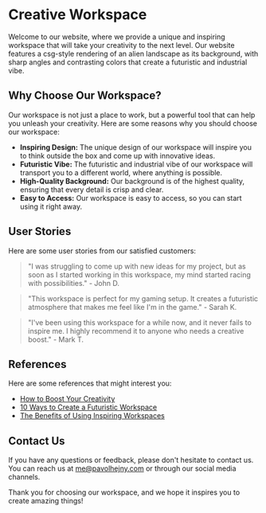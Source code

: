 <!--font:Cinzel-->

# Creative Workspace

Welcome to our website, where we provide a unique and inspiring workspace that will take your creativity to the next level. Our website features a csg-style rendering of an alien landscape as its background, with sharp angles and contrasting colors that create a futuristic and industrial vibe.

## Why Choose Our Workspace?

Our workspace is not just a place to work, but a powerful tool that can help you unleash your creativity. Here are some reasons why you should choose our workspace:

-   **Inspiring Design:** The unique design of our workspace will inspire you to think outside the box and come up with innovative ideas.
-   **Futuristic Vibe:** The futuristic and industrial vibe of our workspace will transport you to a different world, where anything is possible.
-   **High-Quality Background:** Our background is of the highest quality, ensuring that every detail is crisp and clear.
-   **Easy to Access:** Our workspace is easy to access, so you can start using it right away.

## User Stories

Here are some user stories from our satisfied customers:

> "I was struggling to come up with new ideas for my project, but as soon as I started working in this workspace, my mind started racing with possibilities." - John D.

> "This workspace is perfect for my gaming setup. It creates a futuristic atmosphere that makes me feel like I'm in the game." - Sarah K.

> "I've been using this workspace for a while now, and it never fails to inspire me. I highly recommend it to anyone who needs a creative boost." - Mark T.

## References

Here are some references that might interest you:

-   [How to Boost Your Creativity](#)
-   [10 Ways to Create a Futuristic Workspace](#)
-   [The Benefits of Using Inspiring Workspaces](#)

## Contact Us

If you have any questions or feedback, please don't hesitate to contact us. You can reach us at me@pavolhejny.com or through our social media channels.

Thank you for choosing our workspace, and we hope it inspires you to create amazing things!

<!--

Write me content for website with wallpaper which alt text is:

"A csg-style rendering of an alien landscape, with sharp angles and contrasting colors that create a futuristic and industrial vibe."

The name/title of the page should not be 1:1 copy of the alt text but rather a real content of the website which is using this wallpaper.

- Use markdown format
- Start with heading
- Heading should be short and concise
- The content should look like a real website
- The website should not be about the wallpaper, wallpaper is just a related background
- Heading should be contain work "wallpaper" or "background"
- Include real sections like references, contact, user stories, etc. use things relevant to the page purpose.
- Feel free to use structure like headings, bullets, numbering, blockquotes, paragraphs, horizontal lines, etc.
- You can use formatting like bold or _italic_
- You can include UTF-8 emojis
- Links should be only #hash anchors (and you can refer to the document itself)
- Do not include images


---


# Futuristic Workspace Wallpaper for Creative Minds

Welcome to our website, where we provide a unique and inspiring workspace wallpaper that will take your creativity to the next level. Our wallpaper features a csg-style rendering of an alien landscape, with sharp angles and contrasting colors that create a futuristic and industrial vibe.

## Why Choose Our Wallpaper?

Our wallpaper is not just a background, but a powerful tool that can help you unleash your creativity. Here are some reasons why you should choose our wallpaper:

- **Inspiring Design:** The unique design of our wallpaper will inspire you to think outside the box and come up with innovative ideas.
- **Futuristic Vibe:** The futuristic and industrial vibe of our wallpaper will transport you to a different world, where anything is possible.
- **High-Quality Image:** Our wallpaper is of the highest quality, ensuring that every detail is crisp and clear.
- **Easy to Install:** Our wallpaper is easy to install, so you can start using it right away.

## User Stories

Here are some user stories from our satisfied customers:

> "I was struggling to come up with new ideas for my project, but as soon as I installed this wallpaper, my mind started racing with possibilities." - John D.

> "This wallpaper is perfect for my gaming setup. It creates a futuristic atmosphere that makes me feel like I'm in the game." - Sarah K.

> "I've been using this wallpaper for a while now, and it never fails to inspire me. I highly recommend it to anyone who needs a creative boost." - Mark T.

## References

Here are some references that might interest you:

- [How to Boost Your Creativity](#)
- [10 Ways to Create a Futuristic Workspace](#)
- [The Benefits of Using Inspiring Wallpapers](#)

## Contact Us

If you have any questions or feedback, please don't hesitate to contact us. You can reach us at me@pavolhejny.com or through our social media channels.

Thank you for choosing our wallpaper, and we hope it inspires you to create amazing things!


---


Heading should not include word "wallpaper". The website should not be about the wallpaper itself, wallpaper is just a related background, rewrite whole content.


---


# The Ultimate Workspace for Creative Minds

Welcome to our website, where we provide a unique and inspiring workspace that will take your creativity to the next level. Our website features a csg-style rendering of an alien landscape as its background, with sharp angles and contrasting colors that create a futuristic and industrial vibe.

## Why Choose Our Workspace?

Our workspace is not just a place to work, but a powerful tool that can help you unleash your creativity. Here are some reasons why you should choose our workspace:

- **Inspiring Design:** The unique design of our workspace will inspire you to think outside the box and come up with innovative ideas.
- **Futuristic Vibe:** The futuristic and industrial vibe of our workspace will transport you to a different world, where anything is possible.
- **High-Quality Background:** Our background is of the highest quality, ensuring that every detail is crisp and clear.
- **Easy to Access:** Our workspace is easy to access, so you can start using it right away.

## User Stories

Here are some user stories from our satisfied customers:

> "I was struggling to come up with new ideas for my project, but as soon as I started working in this workspace, my mind started racing with possibilities." - John D.

> "This workspace is perfect for my gaming setup. It creates a futuristic atmosphere that makes me feel like I'm in the game." - Sarah K.

> "I've been using this workspace for a while now, and it never fails to inspire me. I highly recommend it to anyone who needs a creative boost." - Mark T.

## References

Here are some references that might interest you:

- [How to Boost Your Creativity](#)
- [10 Ways to Create a Futuristic Workspace](#)
- [The Benefits of Using Inspiring Workspaces](#)

## Contact Us

If you have any questions or feedback, please don't hesitate to contact us. You can reach us at me@pavolhejny.com or through our social media channels.

Thank you for choosing our workspace, and we hope it inspires you to create amazing things!

-->
